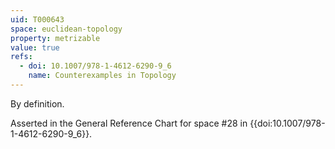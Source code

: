 ```yaml
---
uid: T000643
space: euclidean-topology
property: metrizable
value: true
refs:
  - doi: 10.1007/978-1-4612-6290-9_6
    name: Counterexamples in Topology
---
```

By definition.

Asserted in the General Reference Chart for space #28 in
{{doi:10.1007/978-1-4612-6290-9_6}}.
